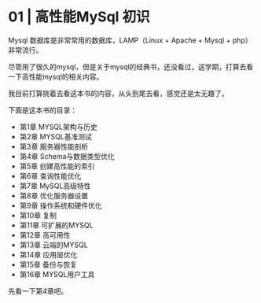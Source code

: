 # 01 | 高性能MySql 初识

Mysql 数据库是非常常用的数据库，LAMP（Linux + Apache + Mysql + php）非常流行。

尽管用了很久的mysql，但是关于mysql的经典书，还没看过，这学期，打算去看一下高性能mysql的相关内容。

 我目前打算挑着去看这本书的内容，从头到尾去看，感觉还是太无趣了。

下面是这本书的目录：

- 第1章 MYSQL架构与历史
- 第2章 MYSQL基准测试
- 第3章 服务器性能剖析
- 第4章 Schema与数据类型优化
- 第5章 创建高性能的索引
- 第6章 查询性能优化
- 第7章 MySQL高级特性
- 第8章 优化服务器设置
- 第9章 操作系统和硬件优化
- 第10章 复制
- 第11章 可扩展的MYSQL
- 第12章 高可用性
- 第13章 云端的MYSQL
- 第14章 应用层优化
- 第15章 备份与恢复
- 第16章 MYSQL用户工具

先看一下第4章吧。

